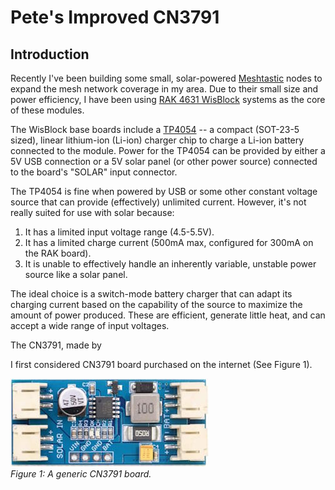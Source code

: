 # Pete's Improved CN3791

## Introduction
Recently I've been building some small, solar-powered [Meshtastic](https://meshtastic.org/) nodes to expand the mesh network coverage in my area. Due to their small size and power efficiency, I have been using [RAK 4631 WisBlock](https://store.rakwireless.com/products/wisblock-meshtastic-starter-kit) systems as the core of these modules.

The WisBlock base boards include a [TP4054](#TP4054) -- a compact (SOT-23-5 sized), linear lithium-ion (Li-ion) charger chip to charge a Li-ion battery connected to the module. Power for the TP4054 can be provided by either a 5V USB connection or a 5V solar panel (or other power source) connected to the board's "SOLAR" input connector.

The TP4054 is fine when powered by USB or some other constant voltage source that can provide (effectively) unlimited current. However, it's not really suited for use with solar because:
1. It has a limited input voltage range (4.5-5.5V).
2. It has a limited charge current (500mA max, configured for 300mA on the RAK board).
3. It is unable to effectively handle an inherently variable, unstable power source like a solar panel.

The ideal choice is a switch-mode battery charger that can adapt its charging current based on the capability of the source to maximize the amount of power produced. These are efficient, generate little heat, and can accept a wide range of input voltages.

The CN3791, made by 

I first considered CN3791 board purchased on the internet (See Figure 1).

<a id="figure1"></a>
[![Generic CN3791 Board](images/CN3791_generic_board-small.jpg)]([images/CN3791_generic_board.jpg])  
*Figure 1: A generic CN3791 board.*